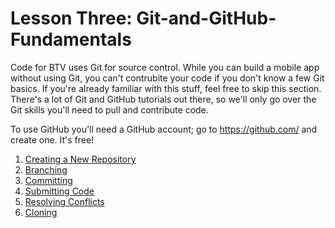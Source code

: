 # Lesson Three: Git-and-GitHub-Fundamentals

Code for BTV uses Git for source control.  While you can build a mobile app without using Git, you can't contrubite your code if you don't know a few Git basics.
If you're already familiar with this stuff, feel free to skip this section. 
There's a lot of Git and GitHub tutorials out there, so we'll only go over the Git skills you'll need to pull and contribute code.

To use GitHub you'll need a GitHub account; go to https://github.com/ and create one.  It's free!

   1. [Creating a New Repository](01-Creating-a-New-Repository.md)
   2. [Branching](02-Branching.md)
   3. [Committing](03-Committing.md)
   4. [Submitting Code](04-Submitting-Code.md)
   5. [Resolving Conflicts](05-Resolving-Conflicts.md)
   6. [Cloning](06-Cloning.md)
